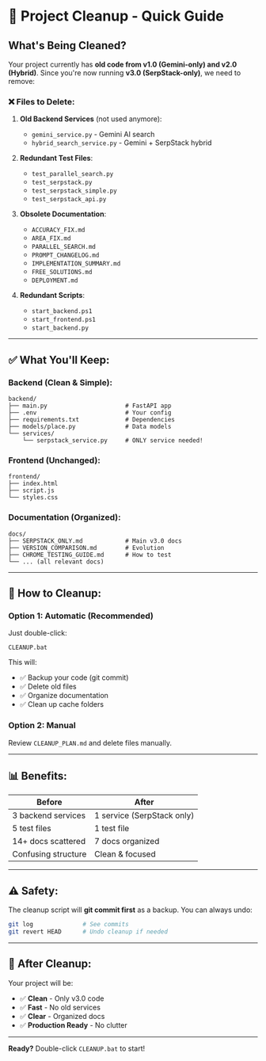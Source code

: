 # 🧹 Project Cleanup - Quick Guide

## What's Being Cleaned?

Your project currently has **old code from v1.0 (Gemini-only) and v2.0 (Hybrid)**. Since you're now running **v3.0 (SerpStack-only)**, we need to remove:

### ❌ Files to Delete:

1. **Old Backend Services** (not used anymore):

   - `gemini_service.py` - Gemini AI search
   - `hybrid_search_service.py` - Gemini + SerpStack hybrid

2. **Redundant Test Files**:

   - `test_parallel_search.py`
   - `test_serpstack.py`
   - `test_serpstack_simple.py`
   - `test_serpstack_api.py`

3. **Obsolete Documentation**:

   - `ACCURACY_FIX.md`
   - `AREA_FIX.md`
   - `PARALLEL_SEARCH.md`
   - `PROMPT_CHANGELOG.md`
   - `IMPLEMENTATION_SUMMARY.md`
   - `FREE_SOLUTIONS.md`
   - `DEPLOYMENT.md`

4. **Redundant Scripts**:
   - `start_backend.ps1`
   - `start_frontend.ps1`
   - `start_backend.py`

---

## ✅ What You'll Keep:

### Backend (Clean & Simple):

```
backend/
├── main.py                      # FastAPI app
├── .env                         # Your config
├── requirements.txt             # Dependencies
├── models/place.py              # Data models
└── services/
    └── serpstack_service.py     # ONLY service needed!
```

### Frontend (Unchanged):

```
frontend/
├── index.html
├── script.js
└── styles.css
```

### Documentation (Organized):

```
docs/
├── SERPSTACK_ONLY.md            # Main v3.0 docs
├── VERSION_COMPARISON.md        # Evolution
├── CHROME_TESTING_GUIDE.md      # How to test
└── ... (all relevant docs)
```

---

## 🚀 How to Cleanup:

### Option 1: Automatic (Recommended)

Just double-click:

```
CLEANUP.bat
```

This will:

- ✅ Backup your code (git commit)
- ✅ Delete old files
- ✅ Organize documentation
- ✅ Clean up cache folders

### Option 2: Manual

Review `CLEANUP_PLAN.md` and delete files manually.

---

## 📊 Benefits:

| Before              | After                      |
| ------------------- | -------------------------- |
| 3 backend services  | 1 service (SerpStack only) |
| 5 test files        | 1 test file                |
| 14+ docs scattered  | 7 docs organized           |
| Confusing structure | Clean & focused            |

---

## ⚠️ Safety:

The cleanup script will **git commit first** as a backup. You can always undo:

```bash
git log              # See commits
git revert HEAD      # Undo cleanup if needed
```

---

## 🎯 After Cleanup:

Your project will be:

- ✅ **Clean** - Only v3.0 code
- ✅ **Fast** - No old services
- ✅ **Clear** - Organized docs
- ✅ **Production Ready** - No clutter

---

**Ready?** Double-click `CLEANUP.bat` to start!
